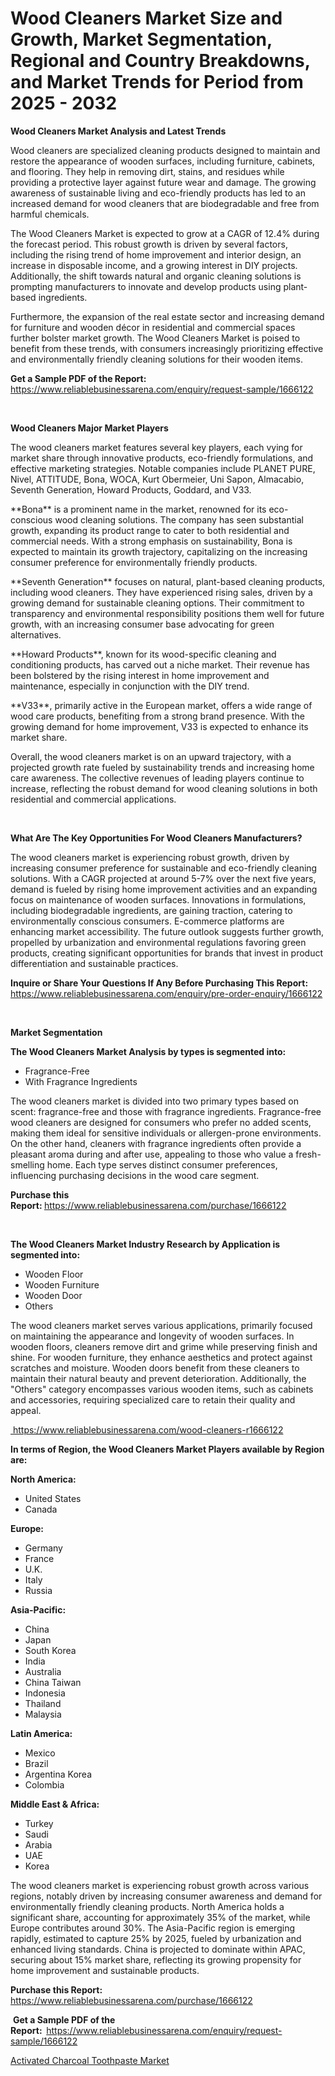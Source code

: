 <p><h1>Wood Cleaners Market Size and Growth, Market Segmentation, Regional and Country Breakdowns, and Market Trends for Period from 2025 -  2032</h1></p><p><strong>Wood Cleaners Market Analysis and Latest Trends</strong></p>
<p><p>Wood cleaners are specialized cleaning products designed to maintain and restore the appearance of wooden surfaces, including furniture, cabinets, and flooring. They help in removing dirt, stains, and residues while providing a protective layer against future wear and damage. The growing awareness of sustainable living and eco-friendly products has led to an increased demand for wood cleaners that are biodegradable and free from harmful chemicals.</p><p>The Wood Cleaners Market is expected to grow at a CAGR of 12.4% during the forecast period. This robust growth is driven by several factors, including the rising trend of home improvement and interior design, an increase in disposable income, and a growing interest in DIY projects. Additionally, the shift towards natural and organic cleaning solutions is prompting manufacturers to innovate and develop products using plant-based ingredients.</p><p>Furthermore, the expansion of the real estate sector and increasing demand for furniture and wooden décor in residential and commercial spaces further bolster market growth. The Wood Cleaners Market is poised to benefit from these trends, with consumers increasingly prioritizing effective and environmentally friendly cleaning solutions for their wooden items.</p></p>
<p><strong>Get a Sample PDF of the Report:&nbsp;</strong> <a href="https://www.reliablebusinessarena.com/enquiry/request-sample/1666122?utm_campaign=2189&utm_medium=2&utm_source=Github&utm_content=ia&utm_term=06032025&utm_id=wood-cleaners">https://www.reliablebusinessarena.com/enquiry/request-sample/1666122</a></p>
<p>&nbsp;</p>
<p><strong>Wood Cleaners Major Market Players</strong></p>
<p><p>The wood cleaners market features several key players, each vying for market share through innovative products, eco-friendly formulations, and effective marketing strategies. Notable companies include PLANET PURE, Nivel, ATTITUDE, Bona, WOCA, Kurt Obermeier, Uni Sapon, Almacabio, Seventh Generation, Howard Products, Goddard, and V33.</p><p>**Bona** is a prominent name in the market, renowned for its eco-conscious wood cleaning solutions. The company has seen substantial growth, expanding its product range to cater to both residential and commercial needs. With a strong emphasis on sustainability, Bona is expected to maintain its growth trajectory, capitalizing on the increasing consumer preference for environmentally friendly products.</p><p>**Seventh Generation** focuses on natural, plant-based cleaning products, including wood cleaners. They have experienced rising sales, driven by a growing demand for sustainable cleaning options. Their commitment to transparency and environmental responsibility positions them well for future growth, with an increasing consumer base advocating for green alternatives.</p><p>**Howard Products**, known for its wood-specific cleaning and conditioning products, has carved out a niche market. Their revenue has been bolstered by the rising interest in home improvement and maintenance, especially in conjunction with the DIY trend.</p><p>**V33**, primarily active in the European market, offers a wide range of wood care products, benefiting from a strong brand presence. With the growing demand for home improvement, V33 is expected to enhance its market share.</p><p>Overall, the wood cleaners market is on an upward trajectory, with a projected growth rate fueled by sustainability trends and increasing home care awareness. The collective revenues of leading players continue to increase, reflecting the robust demand for wood cleaning solutions in both residential and commercial applications.</p></p>
<p>&nbsp;</p>
<p><strong>What Are The Key Opportunities For Wood Cleaners Manufacturers?</strong></p>
<p><p>The wood cleaners market is experiencing robust growth, driven by increasing consumer preference for sustainable and eco-friendly cleaning solutions. With a CAGR projected at around 5-7% over the next five years, demand is fueled by rising home improvement activities and an expanding focus on maintenance of wooden surfaces. Innovations in formulations, including biodegradable ingredients, are gaining traction, catering to environmentally conscious consumers. E-commerce platforms are enhancing market accessibility. The future outlook suggests further growth, propelled by urbanization and environmental regulations favoring green products, creating significant opportunities for brands that invest in product differentiation and sustainable practices.</p></p>
<p><strong>Inquire or Share Your Questions If Any Before Purchasing This Report:</strong> <a href="https://www.reliablebusinessarena.com/enquiry/pre-order-enquiry/1666122?utm_campaign=2189&utm_medium=2&utm_source=Github&utm_content=ia&utm_term=06032025&utm_id=wood-cleaners">https://www.reliablebusinessarena.com/enquiry/pre-order-enquiry/1666122</a></p>
<p>&nbsp;</p>
<p><strong>Market Segmentation</strong></p>
<p><strong>The Wood Cleaners Market Analysis by types is segmented into:</strong></p>
<p><ul><li>Fragrance-Free</li><li>With Fragrance Ingredients</li></ul></p>
<p><p>The wood cleaners market is divided into two primary types based on scent: fragrance-free and those with fragrance ingredients. Fragrance-free wood cleaners are designed for consumers who prefer no added scents, making them ideal for sensitive individuals or allergen-prone environments. On the other hand, cleaners with fragrance ingredients often provide a pleasant aroma during and after use, appealing to those who value a fresh-smelling home. Each type serves distinct consumer preferences, influencing purchasing decisions in the wood care segment.</p></p>
<p><strong>Purchase this Report:&nbsp;</strong><a href="https://www.reliablebusinessarena.com/purchase/1666122?utm_campaign=2189&utm_medium=2&utm_source=Github&utm_content=ia&utm_term=06032025&utm_id=wood-cleaners">https://www.reliablebusinessarena.com/purchase/1666122</a></p>
<p>&nbsp;</p>
<p><strong>The Wood Cleaners Market Industry Research by Application is segmented into:</strong></p>
<p><ul><li>Wooden Floor</li><li>Wooden Furniture</li><li>Wooden Door</li><li>Others</li></ul></p>
<p><p>The wood cleaners market serves various applications, primarily focused on maintaining the appearance and longevity of wooden surfaces. In wooden floors, cleaners remove dirt and grime while preserving finish and shine. For wooden furniture, they enhance aesthetics and protect against scratches and moisture. Wooden doors benefit from these cleaners to maintain their natural beauty and prevent deterioration. Additionally, the "Others" category encompasses various wooden items, such as cabinets and accessories, requiring specialized care to retain their quality and appeal.</p></p>
<p><a href="https://www.reliablebusinessarena.com/wood-cleaners-r1666122?utm_campaign=2189&utm_medium=2&utm_source=Github&utm_content=ia&utm_term=06032025&utm_id=wood-cleaners">&nbsp;https://www.reliablebusinessarena.com/wood-cleaners-r1666122</a></p>
<p><strong>In terms of Region, the Wood Cleaners Market Players available by Region are:</strong></p>
<p>
    <p> <strong> North America: </strong>
        <ul>
            <li>United States</li>
            <li>Canada</li>
        </ul>
        </p> 
    <p> <strong> Europe: </strong>
        <ul>
            <li>Germany</li>
            <li>France</li>
            <li>U.K.</li>
            <li>Italy</li>
            <li>Russia</li>
        </ul>
        </p> 
    <p> <strong> Asia-Pacific: </strong>
        <ul>
            <li>China</li>
            <li>Japan</li>
            <li>South Korea</li>
            <li>India</li>
            <li>Australia</li>
            <li>China Taiwan</li>
            <li>Indonesia</li>
            <li>Thailand</li>
            <li>Malaysia</li>
        </ul>
        </p> 
    <p> <strong> Latin America: </strong>
        <ul>
            <li>Mexico</li>
            <li>Brazil</li>
            <li>Argentina Korea</li>
            <li>Colombia</li>
        </ul>
        </p> 
    <p> <strong> Middle East & Africa: </strong>
        <ul>
            <li>Turkey</li>
            <li>Saudi</li>
            <li>Arabia</li>
            <li>UAE</li>
            <li>Korea</li>
        </ul>
    </p>
    </p>
<p><p>The wood cleaners market is experiencing robust growth across various regions, notably driven by increasing consumer awareness and demand for environmentally friendly cleaning products. North America holds a significant share, accounting for approximately 35% of the market, while Europe contributes around 30%. The Asia-Pacific region is emerging rapidly, estimated to capture 25% by 2025, fueled by urbanization and enhanced living standards. China is projected to dominate within APAC, securing about 15% market share, reflecting its growing propensity for home improvement and sustainable products.</p></p>
<p><strong>Purchase this Report: </strong><a href="https://www.reliablebusinessarena.com/purchase/1666122?utm_campaign=2189&utm_medium=2&utm_source=Github&utm_content=ia&utm_term=06032025&utm_id=wood-cleaners">https://www.reliablebusinessarena.com/purchase/1666122</a></p>
<p>&nbsp;<strong>Get a Sample PDF of the Report:&nbsp;&nbsp;</strong><a href="https://www.reliablebusinessarena.com/enquiry/request-sample/1666122?utm_campaign=2189&utm_medium=2&utm_source=Github&utm_content=ia&utm_term=06032025&utm_id=wood-cleaners">https://www.reliablebusinessarena.com/enquiry/request-sample/1666122</a></p>
<p><strong></strong></p>
<p><p><a href="https://github.com/FlorianWolf90/Market-Research-Report-List-1/blob/main/activated-charcoal-toothpaste-market.md?utm_campaign=2189&utm_medium=2&utm_source=Github&utm_content=ia&utm_term=06032025&utm_id=wood-cleaners">Activated Charcoal Toothpaste Market</a></p></p>